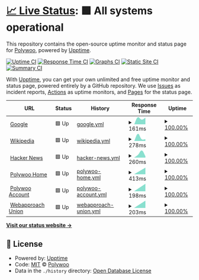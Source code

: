 # [📈 Live Status](https://polywoo.github.io/status): <!--live status--> **🟩 All systems operational**

This repository contains the open-source uptime monitor and status page for [Polywoo](https://polywoo.com), powered by [Upptime](https://github.com/upptime/upptime).

[![Uptime CI](https://github.com/polywoo/status/workflows/Uptime%20CI/badge.svg)](https://github.com/polywoo/status/actions?query=workflow%3A%22Uptime+CI%22)
[![Response Time CI](https://github.com/polywoo/status/workflows/Response%20Time%20CI/badge.svg)](https://github.com/polywoo/status/actions?query=workflow%3A%22Response+Time+CI%22)
[![Graphs CI](https://github.com/polywoo/status/workflows/Graphs%20CI/badge.svg)](https://github.com/polywoo/status/actions?query=workflow%3A%22Graphs+CI%22)
[![Static Site CI](https://github.com/polywoo/status/workflows/Static%20Site%20CI/badge.svg)](https://github.com/polywoo/status/actions?query=workflow%3A%22Static+Site+CI%22)
[![Summary CI](https://github.com/polywoo/status/workflows/Summary%20CI/badge.svg)](https://github.com/polywoo/status/actions?query=workflow%3A%22Summary+CI%22)

With [Upptime](https://upptime.js.org), you can get your own unlimited and free uptime monitor and status page, powered entirely by a GitHub repository. We use [Issues](https://github.com/polywoo/status/issues) as incident reports, [Actions](https://github.com/polywoo/status/actions) as uptime monitors, and [Pages](https://polywoo.github.io/status) for the status page.

<!--start: status pages-->
<!-- This summary is generated by Upptime (https://github.com/upptime/upptime) -->
<!-- Do not edit this manually, your changes will be overwritten -->
<!-- prettier-ignore -->
| URL | Status | History | Response Time | Uptime |
| --- | ------ | ------- | ------------- | ------ |
| <img alt="" src="https://icons.duckduckgo.com/ip3/www.google.com.ico" height="13"> [Google](https://www.google.com) | 🟩 Up | [google.yml](https://github.com/polywoo/status/commits/HEAD/history/google.yml) | <details><summary><img alt="Response time graph" src="./graphs/google/response-time-week.png" height="20"> 161ms</summary><br><a href="https://polywoo.github.io/status/history/google"><img alt="Response time 161" src="https://img.shields.io/endpoint?url=https%3A%2F%2Fraw.githubusercontent.com%2Fpolywoo%2Fstatus%2FHEAD%2Fapi%2Fgoogle%2Fresponse-time.json"></a><br><a href="https://polywoo.github.io/status/history/google"><img alt="24-hour response time 161" src="https://img.shields.io/endpoint?url=https%3A%2F%2Fraw.githubusercontent.com%2Fpolywoo%2Fstatus%2FHEAD%2Fapi%2Fgoogle%2Fresponse-time-day.json"></a><br><a href="https://polywoo.github.io/status/history/google"><img alt="7-day response time 161" src="https://img.shields.io/endpoint?url=https%3A%2F%2Fraw.githubusercontent.com%2Fpolywoo%2Fstatus%2FHEAD%2Fapi%2Fgoogle%2Fresponse-time-week.json"></a><br><a href="https://polywoo.github.io/status/history/google"><img alt="30-day response time 161" src="https://img.shields.io/endpoint?url=https%3A%2F%2Fraw.githubusercontent.com%2Fpolywoo%2Fstatus%2FHEAD%2Fapi%2Fgoogle%2Fresponse-time-month.json"></a><br><a href="https://polywoo.github.io/status/history/google"><img alt="1-year response time 161" src="https://img.shields.io/endpoint?url=https%3A%2F%2Fraw.githubusercontent.com%2Fpolywoo%2Fstatus%2FHEAD%2Fapi%2Fgoogle%2Fresponse-time-year.json"></a></details> | <details><summary><a href="https://polywoo.github.io/status/history/google">100.00%</a></summary><a href="https://polywoo.github.io/status/history/google"><img alt="All-time uptime 100.00%" src="https://img.shields.io/endpoint?url=https%3A%2F%2Fraw.githubusercontent.com%2Fpolywoo%2Fstatus%2FHEAD%2Fapi%2Fgoogle%2Fuptime.json"></a><br><a href="https://polywoo.github.io/status/history/google"><img alt="24-hour uptime 100.00%" src="https://img.shields.io/endpoint?url=https%3A%2F%2Fraw.githubusercontent.com%2Fpolywoo%2Fstatus%2FHEAD%2Fapi%2Fgoogle%2Fuptime-day.json"></a><br><a href="https://polywoo.github.io/status/history/google"><img alt="7-day uptime 100.00%" src="https://img.shields.io/endpoint?url=https%3A%2F%2Fraw.githubusercontent.com%2Fpolywoo%2Fstatus%2FHEAD%2Fapi%2Fgoogle%2Fuptime-week.json"></a><br><a href="https://polywoo.github.io/status/history/google"><img alt="30-day uptime 100.00%" src="https://img.shields.io/endpoint?url=https%3A%2F%2Fraw.githubusercontent.com%2Fpolywoo%2Fstatus%2FHEAD%2Fapi%2Fgoogle%2Fuptime-month.json"></a><br><a href="https://polywoo.github.io/status/history/google"><img alt="1-year uptime 100.00%" src="https://img.shields.io/endpoint?url=https%3A%2F%2Fraw.githubusercontent.com%2Fpolywoo%2Fstatus%2FHEAD%2Fapi%2Fgoogle%2Fuptime-year.json"></a></details>
| <img alt="" src="https://icons.duckduckgo.com/ip3/en.wikipedia.org.ico" height="13"> [Wikipedia](https://en.wikipedia.org) | 🟩 Up | [wikipedia.yml](https://github.com/polywoo/status/commits/HEAD/history/wikipedia.yml) | <details><summary><img alt="Response time graph" src="./graphs/wikipedia/response-time-week.png" height="20"> 278ms</summary><br><a href="https://polywoo.github.io/status/history/wikipedia"><img alt="Response time 278" src="https://img.shields.io/endpoint?url=https%3A%2F%2Fraw.githubusercontent.com%2Fpolywoo%2Fstatus%2FHEAD%2Fapi%2Fwikipedia%2Fresponse-time.json"></a><br><a href="https://polywoo.github.io/status/history/wikipedia"><img alt="24-hour response time 278" src="https://img.shields.io/endpoint?url=https%3A%2F%2Fraw.githubusercontent.com%2Fpolywoo%2Fstatus%2FHEAD%2Fapi%2Fwikipedia%2Fresponse-time-day.json"></a><br><a href="https://polywoo.github.io/status/history/wikipedia"><img alt="7-day response time 278" src="https://img.shields.io/endpoint?url=https%3A%2F%2Fraw.githubusercontent.com%2Fpolywoo%2Fstatus%2FHEAD%2Fapi%2Fwikipedia%2Fresponse-time-week.json"></a><br><a href="https://polywoo.github.io/status/history/wikipedia"><img alt="30-day response time 278" src="https://img.shields.io/endpoint?url=https%3A%2F%2Fraw.githubusercontent.com%2Fpolywoo%2Fstatus%2FHEAD%2Fapi%2Fwikipedia%2Fresponse-time-month.json"></a><br><a href="https://polywoo.github.io/status/history/wikipedia"><img alt="1-year response time 278" src="https://img.shields.io/endpoint?url=https%3A%2F%2Fraw.githubusercontent.com%2Fpolywoo%2Fstatus%2FHEAD%2Fapi%2Fwikipedia%2Fresponse-time-year.json"></a></details> | <details><summary><a href="https://polywoo.github.io/status/history/wikipedia">100.00%</a></summary><a href="https://polywoo.github.io/status/history/wikipedia"><img alt="All-time uptime 100.00%" src="https://img.shields.io/endpoint?url=https%3A%2F%2Fraw.githubusercontent.com%2Fpolywoo%2Fstatus%2FHEAD%2Fapi%2Fwikipedia%2Fuptime.json"></a><br><a href="https://polywoo.github.io/status/history/wikipedia"><img alt="24-hour uptime 100.00%" src="https://img.shields.io/endpoint?url=https%3A%2F%2Fraw.githubusercontent.com%2Fpolywoo%2Fstatus%2FHEAD%2Fapi%2Fwikipedia%2Fuptime-day.json"></a><br><a href="https://polywoo.github.io/status/history/wikipedia"><img alt="7-day uptime 100.00%" src="https://img.shields.io/endpoint?url=https%3A%2F%2Fraw.githubusercontent.com%2Fpolywoo%2Fstatus%2FHEAD%2Fapi%2Fwikipedia%2Fuptime-week.json"></a><br><a href="https://polywoo.github.io/status/history/wikipedia"><img alt="30-day uptime 100.00%" src="https://img.shields.io/endpoint?url=https%3A%2F%2Fraw.githubusercontent.com%2Fpolywoo%2Fstatus%2FHEAD%2Fapi%2Fwikipedia%2Fuptime-month.json"></a><br><a href="https://polywoo.github.io/status/history/wikipedia"><img alt="1-year uptime 100.00%" src="https://img.shields.io/endpoint?url=https%3A%2F%2Fraw.githubusercontent.com%2Fpolywoo%2Fstatus%2FHEAD%2Fapi%2Fwikipedia%2Fuptime-year.json"></a></details>
| <img alt="" src="https://icons.duckduckgo.com/ip3/news.ycombinator.com.ico" height="13"> [Hacker News](https://news.ycombinator.com) | 🟩 Up | [hacker-news.yml](https://github.com/polywoo/status/commits/HEAD/history/hacker-news.yml) | <details><summary><img alt="Response time graph" src="./graphs/hacker-news/response-time-week.png" height="20"> 260ms</summary><br><a href="https://polywoo.github.io/status/history/hacker-news"><img alt="Response time 260" src="https://img.shields.io/endpoint?url=https%3A%2F%2Fraw.githubusercontent.com%2Fpolywoo%2Fstatus%2FHEAD%2Fapi%2Fhacker-news%2Fresponse-time.json"></a><br><a href="https://polywoo.github.io/status/history/hacker-news"><img alt="24-hour response time 260" src="https://img.shields.io/endpoint?url=https%3A%2F%2Fraw.githubusercontent.com%2Fpolywoo%2Fstatus%2FHEAD%2Fapi%2Fhacker-news%2Fresponse-time-day.json"></a><br><a href="https://polywoo.github.io/status/history/hacker-news"><img alt="7-day response time 260" src="https://img.shields.io/endpoint?url=https%3A%2F%2Fraw.githubusercontent.com%2Fpolywoo%2Fstatus%2FHEAD%2Fapi%2Fhacker-news%2Fresponse-time-week.json"></a><br><a href="https://polywoo.github.io/status/history/hacker-news"><img alt="30-day response time 260" src="https://img.shields.io/endpoint?url=https%3A%2F%2Fraw.githubusercontent.com%2Fpolywoo%2Fstatus%2FHEAD%2Fapi%2Fhacker-news%2Fresponse-time-month.json"></a><br><a href="https://polywoo.github.io/status/history/hacker-news"><img alt="1-year response time 260" src="https://img.shields.io/endpoint?url=https%3A%2F%2Fraw.githubusercontent.com%2Fpolywoo%2Fstatus%2FHEAD%2Fapi%2Fhacker-news%2Fresponse-time-year.json"></a></details> | <details><summary><a href="https://polywoo.github.io/status/history/hacker-news">100.00%</a></summary><a href="https://polywoo.github.io/status/history/hacker-news"><img alt="All-time uptime 100.00%" src="https://img.shields.io/endpoint?url=https%3A%2F%2Fraw.githubusercontent.com%2Fpolywoo%2Fstatus%2FHEAD%2Fapi%2Fhacker-news%2Fuptime.json"></a><br><a href="https://polywoo.github.io/status/history/hacker-news"><img alt="24-hour uptime 100.00%" src="https://img.shields.io/endpoint?url=https%3A%2F%2Fraw.githubusercontent.com%2Fpolywoo%2Fstatus%2FHEAD%2Fapi%2Fhacker-news%2Fuptime-day.json"></a><br><a href="https://polywoo.github.io/status/history/hacker-news"><img alt="7-day uptime 100.00%" src="https://img.shields.io/endpoint?url=https%3A%2F%2Fraw.githubusercontent.com%2Fpolywoo%2Fstatus%2FHEAD%2Fapi%2Fhacker-news%2Fuptime-week.json"></a><br><a href="https://polywoo.github.io/status/history/hacker-news"><img alt="30-day uptime 100.00%" src="https://img.shields.io/endpoint?url=https%3A%2F%2Fraw.githubusercontent.com%2Fpolywoo%2Fstatus%2FHEAD%2Fapi%2Fhacker-news%2Fuptime-month.json"></a><br><a href="https://polywoo.github.io/status/history/hacker-news"><img alt="1-year uptime 100.00%" src="https://img.shields.io/endpoint?url=https%3A%2F%2Fraw.githubusercontent.com%2Fpolywoo%2Fstatus%2FHEAD%2Fapi%2Fhacker-news%2Fuptime-year.json"></a></details>
| <img alt="" src="https://icons.duckduckgo.com/ip3/polywoo.com.ico" height="13"> [Polywoo Home](https://polywoo.com) | 🟩 Up | [polywoo-home.yml](https://github.com/polywoo/status/commits/HEAD/history/polywoo-home.yml) | <details><summary><img alt="Response time graph" src="./graphs/polywoo-home/response-time-week.png" height="20"> 413ms</summary><br><a href="https://polywoo.github.io/status/history/polywoo-home"><img alt="Response time 413" src="https://img.shields.io/endpoint?url=https%3A%2F%2Fraw.githubusercontent.com%2Fpolywoo%2Fstatus%2FHEAD%2Fapi%2Fpolywoo-home%2Fresponse-time.json"></a><br><a href="https://polywoo.github.io/status/history/polywoo-home"><img alt="24-hour response time 413" src="https://img.shields.io/endpoint?url=https%3A%2F%2Fraw.githubusercontent.com%2Fpolywoo%2Fstatus%2FHEAD%2Fapi%2Fpolywoo-home%2Fresponse-time-day.json"></a><br><a href="https://polywoo.github.io/status/history/polywoo-home"><img alt="7-day response time 413" src="https://img.shields.io/endpoint?url=https%3A%2F%2Fraw.githubusercontent.com%2Fpolywoo%2Fstatus%2FHEAD%2Fapi%2Fpolywoo-home%2Fresponse-time-week.json"></a><br><a href="https://polywoo.github.io/status/history/polywoo-home"><img alt="30-day response time 413" src="https://img.shields.io/endpoint?url=https%3A%2F%2Fraw.githubusercontent.com%2Fpolywoo%2Fstatus%2FHEAD%2Fapi%2Fpolywoo-home%2Fresponse-time-month.json"></a><br><a href="https://polywoo.github.io/status/history/polywoo-home"><img alt="1-year response time 413" src="https://img.shields.io/endpoint?url=https%3A%2F%2Fraw.githubusercontent.com%2Fpolywoo%2Fstatus%2FHEAD%2Fapi%2Fpolywoo-home%2Fresponse-time-year.json"></a></details> | <details><summary><a href="https://polywoo.github.io/status/history/polywoo-home">100.00%</a></summary><a href="https://polywoo.github.io/status/history/polywoo-home"><img alt="All-time uptime 100.00%" src="https://img.shields.io/endpoint?url=https%3A%2F%2Fraw.githubusercontent.com%2Fpolywoo%2Fstatus%2FHEAD%2Fapi%2Fpolywoo-home%2Fuptime.json"></a><br><a href="https://polywoo.github.io/status/history/polywoo-home"><img alt="24-hour uptime 100.00%" src="https://img.shields.io/endpoint?url=https%3A%2F%2Fraw.githubusercontent.com%2Fpolywoo%2Fstatus%2FHEAD%2Fapi%2Fpolywoo-home%2Fuptime-day.json"></a><br><a href="https://polywoo.github.io/status/history/polywoo-home"><img alt="7-day uptime 100.00%" src="https://img.shields.io/endpoint?url=https%3A%2F%2Fraw.githubusercontent.com%2Fpolywoo%2Fstatus%2FHEAD%2Fapi%2Fpolywoo-home%2Fuptime-week.json"></a><br><a href="https://polywoo.github.io/status/history/polywoo-home"><img alt="30-day uptime 100.00%" src="https://img.shields.io/endpoint?url=https%3A%2F%2Fraw.githubusercontent.com%2Fpolywoo%2Fstatus%2FHEAD%2Fapi%2Fpolywoo-home%2Fuptime-month.json"></a><br><a href="https://polywoo.github.io/status/history/polywoo-home"><img alt="1-year uptime 100.00%" src="https://img.shields.io/endpoint?url=https%3A%2F%2Fraw.githubusercontent.com%2Fpolywoo%2Fstatus%2FHEAD%2Fapi%2Fpolywoo-home%2Fuptime-year.json"></a></details>
| <img alt="" src="https://icons.duckduckgo.com/ip3/account.polywoo.com.ico" height="13"> [Polywoo Account](https://account.polywoo.com) | 🟩 Up | [polywoo-account.yml](https://github.com/polywoo/status/commits/HEAD/history/polywoo-account.yml) | <details><summary><img alt="Response time graph" src="./graphs/polywoo-account/response-time-week.png" height="20"> 198ms</summary><br><a href="https://polywoo.github.io/status/history/polywoo-account"><img alt="Response time 198" src="https://img.shields.io/endpoint?url=https%3A%2F%2Fraw.githubusercontent.com%2Fpolywoo%2Fstatus%2FHEAD%2Fapi%2Fpolywoo-account%2Fresponse-time.json"></a><br><a href="https://polywoo.github.io/status/history/polywoo-account"><img alt="24-hour response time 198" src="https://img.shields.io/endpoint?url=https%3A%2F%2Fraw.githubusercontent.com%2Fpolywoo%2Fstatus%2FHEAD%2Fapi%2Fpolywoo-account%2Fresponse-time-day.json"></a><br><a href="https://polywoo.github.io/status/history/polywoo-account"><img alt="7-day response time 198" src="https://img.shields.io/endpoint?url=https%3A%2F%2Fraw.githubusercontent.com%2Fpolywoo%2Fstatus%2FHEAD%2Fapi%2Fpolywoo-account%2Fresponse-time-week.json"></a><br><a href="https://polywoo.github.io/status/history/polywoo-account"><img alt="30-day response time 198" src="https://img.shields.io/endpoint?url=https%3A%2F%2Fraw.githubusercontent.com%2Fpolywoo%2Fstatus%2FHEAD%2Fapi%2Fpolywoo-account%2Fresponse-time-month.json"></a><br><a href="https://polywoo.github.io/status/history/polywoo-account"><img alt="1-year response time 198" src="https://img.shields.io/endpoint?url=https%3A%2F%2Fraw.githubusercontent.com%2Fpolywoo%2Fstatus%2FHEAD%2Fapi%2Fpolywoo-account%2Fresponse-time-year.json"></a></details> | <details><summary><a href="https://polywoo.github.io/status/history/polywoo-account">100.00%</a></summary><a href="https://polywoo.github.io/status/history/polywoo-account"><img alt="All-time uptime 100.00%" src="https://img.shields.io/endpoint?url=https%3A%2F%2Fraw.githubusercontent.com%2Fpolywoo%2Fstatus%2FHEAD%2Fapi%2Fpolywoo-account%2Fuptime.json"></a><br><a href="https://polywoo.github.io/status/history/polywoo-account"><img alt="24-hour uptime 100.00%" src="https://img.shields.io/endpoint?url=https%3A%2F%2Fraw.githubusercontent.com%2Fpolywoo%2Fstatus%2FHEAD%2Fapi%2Fpolywoo-account%2Fuptime-day.json"></a><br><a href="https://polywoo.github.io/status/history/polywoo-account"><img alt="7-day uptime 100.00%" src="https://img.shields.io/endpoint?url=https%3A%2F%2Fraw.githubusercontent.com%2Fpolywoo%2Fstatus%2FHEAD%2Fapi%2Fpolywoo-account%2Fuptime-week.json"></a><br><a href="https://polywoo.github.io/status/history/polywoo-account"><img alt="30-day uptime 100.00%" src="https://img.shields.io/endpoint?url=https%3A%2F%2Fraw.githubusercontent.com%2Fpolywoo%2Fstatus%2FHEAD%2Fapi%2Fpolywoo-account%2Fuptime-month.json"></a><br><a href="https://polywoo.github.io/status/history/polywoo-account"><img alt="1-year uptime 100.00%" src="https://img.shields.io/endpoint?url=https%3A%2F%2Fraw.githubusercontent.com%2Fpolywoo%2Fstatus%2FHEAD%2Fapi%2Fpolywoo-account%2Fuptime-year.json"></a></details>
| <img alt="" src="https://icons.duckduckgo.com/ip3/union.webapproach.net.ico" height="13"> [Webapproach Union](https://union.webapproach.net) | 🟩 Up | [webapproach-union.yml](https://github.com/polywoo/status/commits/HEAD/history/webapproach-union.yml) | <details><summary><img alt="Response time graph" src="./graphs/webapproach-union/response-time-week.png" height="20"> 203ms</summary><br><a href="https://polywoo.github.io/status/history/webapproach-union"><img alt="Response time 203" src="https://img.shields.io/endpoint?url=https%3A%2F%2Fraw.githubusercontent.com%2Fpolywoo%2Fstatus%2FHEAD%2Fapi%2Fwebapproach-union%2Fresponse-time.json"></a><br><a href="https://polywoo.github.io/status/history/webapproach-union"><img alt="24-hour response time 203" src="https://img.shields.io/endpoint?url=https%3A%2F%2Fraw.githubusercontent.com%2Fpolywoo%2Fstatus%2FHEAD%2Fapi%2Fwebapproach-union%2Fresponse-time-day.json"></a><br><a href="https://polywoo.github.io/status/history/webapproach-union"><img alt="7-day response time 203" src="https://img.shields.io/endpoint?url=https%3A%2F%2Fraw.githubusercontent.com%2Fpolywoo%2Fstatus%2FHEAD%2Fapi%2Fwebapproach-union%2Fresponse-time-week.json"></a><br><a href="https://polywoo.github.io/status/history/webapproach-union"><img alt="30-day response time 203" src="https://img.shields.io/endpoint?url=https%3A%2F%2Fraw.githubusercontent.com%2Fpolywoo%2Fstatus%2FHEAD%2Fapi%2Fwebapproach-union%2Fresponse-time-month.json"></a><br><a href="https://polywoo.github.io/status/history/webapproach-union"><img alt="1-year response time 203" src="https://img.shields.io/endpoint?url=https%3A%2F%2Fraw.githubusercontent.com%2Fpolywoo%2Fstatus%2FHEAD%2Fapi%2Fwebapproach-union%2Fresponse-time-year.json"></a></details> | <details><summary><a href="https://polywoo.github.io/status/history/webapproach-union">100.00%</a></summary><a href="https://polywoo.github.io/status/history/webapproach-union"><img alt="All-time uptime 100.00%" src="https://img.shields.io/endpoint?url=https%3A%2F%2Fraw.githubusercontent.com%2Fpolywoo%2Fstatus%2FHEAD%2Fapi%2Fwebapproach-union%2Fuptime.json"></a><br><a href="https://polywoo.github.io/status/history/webapproach-union"><img alt="24-hour uptime 100.00%" src="https://img.shields.io/endpoint?url=https%3A%2F%2Fraw.githubusercontent.com%2Fpolywoo%2Fstatus%2FHEAD%2Fapi%2Fwebapproach-union%2Fuptime-day.json"></a><br><a href="https://polywoo.github.io/status/history/webapproach-union"><img alt="7-day uptime 100.00%" src="https://img.shields.io/endpoint?url=https%3A%2F%2Fraw.githubusercontent.com%2Fpolywoo%2Fstatus%2FHEAD%2Fapi%2Fwebapproach-union%2Fuptime-week.json"></a><br><a href="https://polywoo.github.io/status/history/webapproach-union"><img alt="30-day uptime 100.00%" src="https://img.shields.io/endpoint?url=https%3A%2F%2Fraw.githubusercontent.com%2Fpolywoo%2Fstatus%2FHEAD%2Fapi%2Fwebapproach-union%2Fuptime-month.json"></a><br><a href="https://polywoo.github.io/status/history/webapproach-union"><img alt="1-year uptime 100.00%" src="https://img.shields.io/endpoint?url=https%3A%2F%2Fraw.githubusercontent.com%2Fpolywoo%2Fstatus%2FHEAD%2Fapi%2Fwebapproach-union%2Fuptime-year.json"></a></details>

<!--end: status pages-->

[**Visit our status website →**](https://polywoo.github.io/status)

## 📄 License

- Powered by: [Upptime](https://github.com/upptime/upptime)
- Code: [MIT](./LICENSE) © [Polywoo](https://polywoo.com)
- Data in the `./history` directory: [Open Database License](https://opendatacommons.org/licenses/odbl/1-0/)
